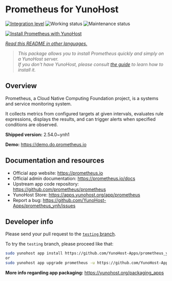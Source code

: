 <!--
N.B.: This README was automatically generated by <https://github.com/YunoHost/apps/tree/master/tools/readme_generator>
It shall NOT be edited by hand.
-->

# Prometheus for YunoHost

[![Integration level](https://dash.yunohost.org/integration/prometheus.svg)](https://ci-apps.yunohost.org/ci/apps/prometheus/) ![Working status](https://ci-apps.yunohost.org/ci/badges/prometheus.status.svg) ![Maintenance status](https://ci-apps.yunohost.org/ci/badges/prometheus.maintain.svg)

[![Install Prometheus with YunoHost](https://install-app.yunohost.org/install-with-yunohost.svg)](https://install-app.yunohost.org/?app=prometheus)

*[Read this README in other languages.](./ALL_README.md)*

> *This package allows you to install Prometheus quickly and simply on a YunoHost server.*  
> *If you don't have YunoHost, please consult [the guide](https://yunohost.org/install) to learn how to install it.*

## Overview

Prometheus, a Cloud Native Computing Foundation project, is a systems and service monitoring system.

It collects metrics from configured targets at given intervals, evaluates rule expressions, displays the results, and can trigger alerts when specified conditions are observed.


**Shipped version:** 2.54.0~ynh1

**Demo:** <https://demo.do.prometheus.io>
## Documentation and resources

- Official app website: <https://prometheus.io>
- Official admin documentation: <https://prometheus.io/docs>
- Upstream app code repository: <https://github.com/prometheus/prometheus>
- YunoHost Store: <https://apps.yunohost.org/app/prometheus>
- Report a bug: <https://github.com/YunoHost-Apps/prometheus_ynh/issues>

## Developer info

Please send your pull request to the [`testing` branch](https://github.com/YunoHost-Apps/prometheus_ynh/tree/testing).

To try the `testing` branch, please proceed like that:

```bash
sudo yunohost app install https://github.com/YunoHost-Apps/prometheus_ynh/tree/testing --debug
or
sudo yunohost app upgrade prometheus -u https://github.com/YunoHost-Apps/prometheus_ynh/tree/testing --debug
```

**More info regarding app packaging:** <https://yunohost.org/packaging_apps>
